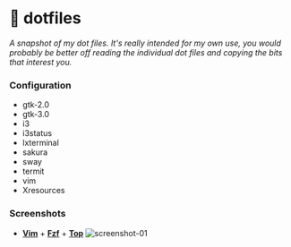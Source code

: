 # :wrench: dotfiles
_A snapshot of my dot files. It's really intended for my own use, you would probably be better off reading the individual dot files and copying the bits that interest you._
### Configuration
+ gtk-2.0
+ gtk-3.0
+ i3
+ i3status
+ lxterminal
+ sakura
+ sway
+ termit
+ vim
+ Xresources

### Screenshots
+ [**Vim**](https://www.vim.org/) + [**Fzf**](https://github.com/junegunn/fzf) + [**Top**](http://man7.org/linux/man-pages/man1/top.1.html)
![screenshot-01](https://i.imgur.com/oTHhfbR.png)
